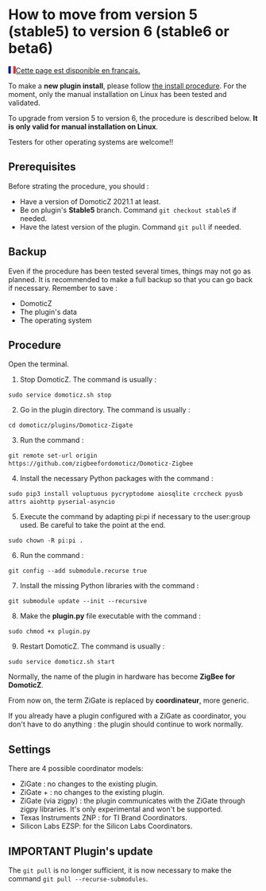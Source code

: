# How to move from version 5 (stable5) to version 6 (stable6 or beta6)

<a href="../fr-fr/Plugin_Version-6.md"><img align="left" width="15" height="15" src="../Images/flag_france.png" alt="Logo"></a>
[Cette page est disponible en français.](../fr-fr/Plugin_Version-6.md)

To make a __new plugin install__, please follow [the install procedure](Plugin_Installation.md). For the moment, only the manual installation on Linux has been tested and validated.

To upgrade from version 5 to version 6, the procedure is described below. __It is only valid for manual installation on Linux__.

Testers for other operating systems are welcome!!

## Prerequisites

Before strating the procedure, you should :

* Have a version of DomoticZ 2021.1 at least.
* Be on plugin's __Stable5__ branch. Command `git checkout stable5` if needed.
* Have the latest version of the plugin. Command `git pull` if needed.

## Backup

Even if the procedure has been tested several times, things may not go as planned.
It is recommended to make a full backup so that you can go back if necessary.
Remember to save :

* DomoticZ
* The plugin's data
* The operating system

## Procedure

Open the terminal.

1. Stop DomoticZ. The command is usually :

```
sudo service domoticz.sh stop
```

2. Go in the plugin directory. The command is usually :

```
cd domoticz/plugins/Domoticz-Zigate
```

3. Run the command :

```
git remote set-url origin https://github.com/zigbeefordomoticz/Domoticz-Zigbee
```

4. Install the necessary Python packages with the command :

```
sudo pip3 install voluptuous pycryptodome aiosqlite crccheck pyusb attrs aiohttp pyserial-asyncio
```

5. Execute the command by adapting pi:pi if necessary to the user:group used. Be careful to take the point at the end.

```
sudo chown -R pi:pi .
```

6. Run the command :

```
git config --add submodule.recurse true
```

7. Install the missing Python libraries with the command :

```
git submodule update --init --recursive
```

8. Make the __plugin.py__ file executable with the command :

```
sudo chmod +x plugin.py
```

9. Restart DomoticZ. The command is usually :

```
sudo service domoticz.sh start
```

Normally, the name of the plugin in hardware has become __ZigBee for DomoticZ__.

From now on, the term ZiGate is replaced by __coordinateur__, more generic.

If you already have a plugin configured with a ZiGate as coordinator, you don't have to do anything : the plugin should continue to work normally.

## Settings

There are 4 possible coordinator models:

* ZiGate : no changes to the existing plugin.
* ZiGate + : no changes to the existing plugin.
* ZiGate (via zigpy) : the plugin communicates with the ZiGate through zigpy libraries. It's only experimental and won't be supported.
* Texas Instruments ZNP : for  TI Brand Coordinators.
* Silicon Labs EZSP: for the Silicon Labs Coordinators.

## IMPORTANT Plugin's update

The `git pull` is no longer sufficient, it is now necessary to make the command `git pull --recurse-submodules`.
